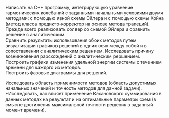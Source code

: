 Написать на C++ программу, интегрирующую уравнение гармонических колебаний с заданными начальными условиями двумя методами: с помощью явной схемы Эйлера и с помощью схемы Хойна (метод класса предикто-корректор на основе метода трапеций).  
Прежде всего реализовать солвер со схемой Эйлера и сравнить решение с аналитическим.  
Сравнить результаты использования обоих методов путем визуализации графиков решений в одних осях между собой и в сопоставлении с аналитическим решением. 
Исследовать причину возникновения рарсхождений с аналитическим рершением.  
Построить графики изменения удельной энергии системы с течением времени для каждого из методов.  
Построить фазовые диаграммы для решений.  

Исследовать область применимости методов (область допустимых начальных значений и точность методов для данной задачи).  
*Исследовать, как влияет применение Кэхановского суммирования в данных методах  на результат и на оптимальные параметры схем (в смысле достижения максимальной точности решения в заданный момент времени).  